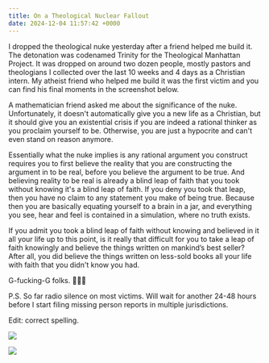 ```yaml
---
title: On a Theological Nuclear Fallout
date: 2024-12-04 11:57:42 +0000
---
```


I dropped the theological nuke yesterday after a friend helped me build it. The detonation was codenamed Trinity for the Theological Manhattan Project. It was dropped on around two dozen people, mostly pastors and theologians I collected over the last 10 weeks and 4 days as a Christian intern. My atheist friend who helped me build it was the first victim and you can find his final moments in the screenshot below.

A mathematician friend asked me about the significance of the nuke. Unfortunately, it doesn't automatically give you a new life as a Christian, but it should give you an existential crisis if you are indeed a rational thinker as you proclaim yourself to be. Otherwise, you are just a hypocrite and can't even stand on reason anymore.

Essentially what the nuke implies is any rational argument you construct requires you to first believe the reality that you are constructing the argument in to be real, before you believe the argument to be true. And believing reality to be real is already a blind leap of faith that you took without knowing it's a blind leap of faith. If you deny you took that leap, then you have no claim to any statement you make of being true. Because then you are basically equating yourself to a brain in a jar, and everything you see, hear and feel is contained in a simulation, where no truth exists.

If you admit you took a blind leap of faith without knowing and believed in it all your life up to this point, is it really that difficult for you to take a leap of faith knowingly and believe the things written on mankind’s best seller? After all, you did believe the things written on less-sold books all your life with faith that you didn't know you had.

G-fucking-G folks. 🙏🫶😘

P.S. So far radio silence on most victims. Will wait for another 24-48 hours before I start filing missing person reports in multiple jurisdictions.

Edit: correct spelling.

![](/8847c734b07f878e5ad2cf2974e98f4b.jpeg)

![](/9f456b2a872f45ecdf0c26d9747ab6c4.png)